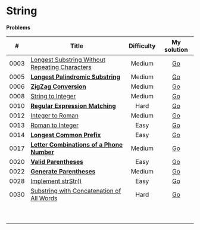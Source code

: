 # String



**Problems**

|  #   | Title                                                        | Difficulty |                         My solution                          |
| :--: | ------------------------------------------------------------ | :--------: | :----------------------------------------------------------: |
| 0003 | [Longest Substring Without Repeating Characters](https://github.com/Apollo4634/LeetCode/blob/master/problem/hash_table/0003_LongestSubstringWithoutRepeatingCharacters.md) |   Medium   | [Go](https://github.com/Apollo4634/LeetCode/tree/master/src/hash_table/solution/LongestSubstring_3.java) |
| 0005 | **[Longest Palindromic Substring](https://github.com/Apollo4634/LeetCode/blob/master/problem/string/0005_LongestPalindromicSubstring.md)** |   Medium   | [Go](https://github.com/Apollo4634/LeetCode/tree/master/src/string/solution/LongestPalindromicSubstring_5.java) |
| 0006 | **[ZigZag Conversion](https://github.com/Apollo4634/LeetCode/blob/master/problem/string/0006_ZigZagConversion.md)** |   Medium   | [Go](https://github.com/Apollo4634/LeetCode/tree/master/src/string/solution/ZigZagConversion_6.java) |
| 0008 | [String to Integer](https://github.com/Apollo4634/LeetCode/blob/master/problem/math/0008_StringToInteger.md) |   Medium   | [Go](https://github.com/Apollo4634/LeetCode/tree/master/src/math/solution/StringToInteger_8.java) |
| 0010 | **[Regular Expression Matching](https://github.com/Apollo4634/LeetCode/blob/master/problem/string/0010_RegularExpressionMatching.md)** |    Hard    | [Go](https://github.com/Apollo4634/LeetCode/tree/master/src/string/solution/RegularExpressionMatching_10.java) |
| 0012 | [Integer to Roman](https://github.com/Apollo4634/LeetCode/blob/master/problem/math/0012_IntegerToRoman.md) |   Medium   | [Go](https://github.com/Apollo4634/LeetCode/tree/master/src/math/solution/IntegerToRoman_12.java) |
| 0013 | [Roman to Integer](https://github.com/Apollo4634/LeetCode/blob/master/problem/math/0013_RomanToInteger.md) |    Easy    | [Go](https://github.com/Apollo4634/LeetCode/tree/master/src/math/solution/RomanToInteger_12.java) |
| 0014 | **[Longest Common Prefix](https://github.com/Apollo4634/LeetCode/blob/master/problem/string/0014_LongestCommonPrefix.md)** |    Easy    | [Go](https://github.com/Apollo4634/LeetCode/tree/master/src/string/solution/LongestCommonPrefix_14.java) |
| 0017 | **[Letter Combinations of a Phone Number](https://github.com/Apollo4634/LeetCode/blob/master/problem/string/0017_LetterCombinationsOfAPhoneNumber.md)** |   Medium   | [Go](https://github.com/Apollo4634/LeetCode/tree/master/src/string/solution/LetterCombinationsOfAPhoneNumber_17.java) |
| 0020 | **[Valid Parentheses](https://github.com/Apollo4634/LeetCode/blob/master/problem/string/0020_ValidParentheses.md)** |    Easy    | [Go](https://github.com/Apollo4634/LeetCode/tree/master/src/string/solution/ValidParentheses_20.java) |
| 0022 | **[Generate Parentheses](https://github.com/Apollo4634/LeetCode/blob/master/problem/string/0022_GenerateParentheses.md)** |   Medium   | [Go](https://github.com/Apollo4634/LeetCode/tree/master/src/string/solution/ValidParentheses_22.java) |
| 0028 | [Implement strStr()](https://github.com/Apollo4634/LeetCode/blob/master/problem/two_pointers/0028_ImplementStrStr.md) |    Easy    | [Go](github.com/Apollo4634/LeetCode/blob/master/solution/two_pointers/solution/ImplementStrStr_28.java) |
| 0030 | [Substring with Concatenation of All Words](https://github.com/Apollo4634/LeetCode/blob/master/problem/hash_table/0030_SubstringWithConcatenationOfAllWords.md) |    Hard    | [Go](https://github.com/Apollo4634/LeetCode/tree/master/src/hash_table/solution/SubstringWithConcatenationOfAllWords_30.java) |
|      |                                                              |            |                                                              |
|      |                                                              |            |                                                              |
|      |                                                              |            |                                                              |
|      |                                                              |            |                                                              |
|      |                                                              |            |                                                              |
|      |                                                              |            |                                                              |
|      |                                                              |            |                                                              |
|      |                                                              |            |                                                              |
|      |                                                              |            |                                                              |



